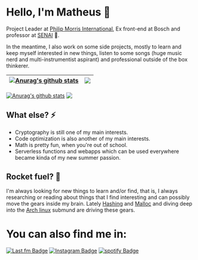 # Hello, I'm Matheus 👋

Project Leader at [Philip Morris International](https://www.pmi.com/), Ex front-end at Bosch and professor at [SENAI](https://www.portaldaindustria.com.br/senai/) 🌁.

In the meantime, I also work on some side projects, mostly to learn and keep myself interested in new things, listen to some songs (huge music nerd and multi-instrumentist aspirant) and professional outside of the box thinkerer.

| <a href="https://github.com/matheusdmm/github-readme-stats"><img align="center" src="https://github-readme-stats.vercel.app/api?username=matheusdmm&show_icons=true&include_all_commits=true&theme=buefy&hide_border=true" alt="Anurag's github stats" /></a> | <a href="https://github.com/matheusdmm/github-readme-stats"><img align="center" src="https://github-readme-stats.vercel.app/api/top-langs/?username=matheusdmm&layout=compact&langs_count=8&theme=buefy&hide_border=true" /></a> |
| ------------------------------------------------------------------------------------------------------------------------------------------------------------------------------------------------------------------------------------------------------------- | -------------------------------------------------------------------------------------------------------------------------------------------------------------------------------------------------------------------------------- |

<a href="https://github.com/matheusdmm"><img align="center" src="https://komarev.com/ghpvc/?username=matheusdmm&logo=GitHub&label=github%20visits&color=336699&logoColor=white&style=flat-square" alt="Anurag's github stats" /></a> <a href="./Resume.pdf"><img align="center" src="https://img.shields.io/badge/-My Resume-2D4E00?style=flat-square" /></a>

## What else? ⚡️

- Cryptography is still one of my main interests.
- Code optimization is also another of my main interests.
- Math is pretty fun, when you're out of school.
- Serverless functions and webapps which can be used everywhere became kinda of my new summer passion.

## Rocket fuel? 🚀

I'm always looking for new things to learn and/or find, that is, I always researching or reading about things that I find interesting and can possibly move the gears inside my brain. Lately [Hashing](https://github.com/matheusdmm/Hashc) and [Malloc](https://github.com/matheusdmm/Malloc) and diving deep into the [Arch linux](https://archlinux.org) submund are driving these gears.

# You can also find me in:

[![Last.fm Badge](https://img.shields.io/badge/-matheusdmm-red?style=flat&logo=Last.fm&logoColor=white&link=https://www.last.fm/user/matheusdmm/)](https://www.last.fm/user/matheusdmm) [![Instagram Badge](https://img.shields.io/badge/-@mathcartney-brown?style=flat&logo=instagram&logoColor=white&link=https://instagram.com/mathcartney/)](https://instagram.com/mathcartney) [![spotify Badge](https://img.shields.io/badge/-@matheusdmm-green?style=flat&logo=spotify&logoColor=white&link=https://instagram.com/matheusdmm/)](https://open.spotify.com/user/matheusdmm?si=q60wFjSJRpKGznx514kNxQ)
